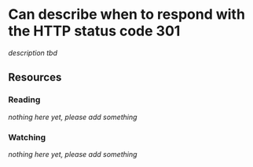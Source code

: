 # Can describe when to respond with the HTTP status code 301

_description tbd_

## Resources

### Reading

_nothing here yet, please add something_

### Watching

_nothing here yet, please add something_

